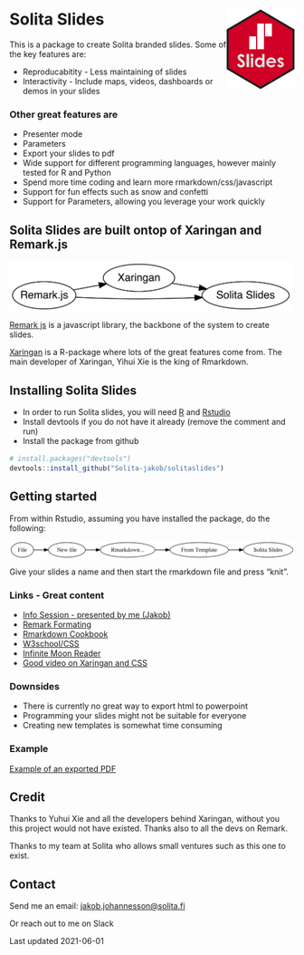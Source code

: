 
# Solita Slides <img src="man/figures/Solita-hex.png" align="right" width="120"/>

This is a package to create Solita branded slides. Some of the key
features are:

-   Reproducabitity - Less maintaining of slides
-   Interactivity - Include maps, videos, dashboards or demos in your
    slides

### Other great features are

-   Presenter mode
-   Parameters
-   Export your slides to pdf
-   Wide support for different programming languages, however mainly
    tested for R and Python
-   Spend more time coding and learn more rmarkdown/css/javascript
-   Support for fun effects such as snow and confetti
-   Support for Parameters, allowing you leverage your work quickly

## Solita Slides are built ontop of Xaringan and Remark.js

<img src="man/figures/digraph.svg" align="center" width="500"/>

[Remark js](https://github.com/gnab/remark) is a javascript library, the
backbone of the system to create slides.

[Xaringan](https://github.com/yihui/xaringan) is a R-package where lots
of the great features come from. The main developer of Xaringan, Yihui
Xie is the king of Rmarkdown.

## Installing Solita Slides

-   In order to run Solita slides, you will need
    [R](https://cran.r-project.org/) and
    [Rstudio](https://www.rstudio.com/products/rstudio/)
-   Install devtools if you do not have it already (remove the comment
    and run)
-   Install the package from github

``` r
# install.packages("devtools")
devtools::install_github("Solita-jakob/solitaslides")
```

## Getting started

From within Rstudio, assuming you have installed the package, do the
following:

<img src="man/figures/started.svg" align="center" width="800"/>

Give your slides a name and then start the rmarkdown file and press
“knit”.

### Links - Great content

-   [Info Session - presented by me
    (Jakob)](https://web.microsoftstream.com/video/d9abfb67-3296-4d77-b680-1d19ac941403)
-   [Remark Formating](https://github.com/gnab/remark/wiki/Formatting)
-   [Rmarkdown
    Cookbook](https://bookdown.org/yihui/rmarkdown-cookbook/html-css.html)
-   [W3school/CSS](https://www.w3schools.com/cssref)
-   [Infinite Moon
    Reader](https://yihui.org/en/2019/02/ultimate-inf-mr/)
-   [Good video on Xaringan and
    CSS](https://www.rstudio.com/resources/rstudioglobal-2021/xaringan-playground-using-xaringan-to-learn-web-development/)

### Downsides

-   There is currently no great way to export html to powerpoint
-   Programming your slides might not be suitable for everyone
-   Creating new templates is somewhat time consuming

### Example

[Example of an exported
PDF](https://www.jakobj.se/fonts-solita/solitaslides.pdf)

## Credit

Thanks to Yuhui Xie and all the developers behind Xaringan, without you
this project would not have existed. Thanks also to all the devs on
Remark.

Thanks to my team at Solita who allows small ventures such as this one
to exist.

## Contact

Send me an email: <jakob.johannesson@solita.fi>

Or reach out to me on Slack

Last updated 2021-06-01
